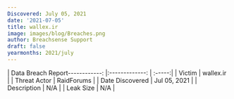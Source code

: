 ```yaml
---
Discovered: July 05, 2021
date: '2021-07-05'
title: wallex.ir
image: images/blog/Breaches.png
author: Breachsense Support
draft: false
yearmonths: 2021/july
---
```


| Data Breach Report------------:   |:-------------:    | :-----:|
| Victim    | wallex.ir      | 
| Threat Actor    | RaidForums      | 
| Date Discovered    | Jul 05, 2021      | 
| Description    | N/A      | 
| Leak Size    | N/A      | 

